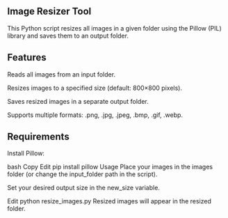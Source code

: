## Image Resizer Tool
This Python script resizes all images in a given folder using the Pillow (PIL) library and saves them to an output folder.

## Features
Reads all images from an input folder.

Resizes images to a specified size (default: 800×800 pixels).

Saves resized images in a separate output folder.

Supports multiple formats: .png, .jpg, .jpeg, .bmp, .gif, .webp.

## Requirements
Install Pillow:

bash
Copy
Edit
pip install pillow
Usage
Place your images in the images folder (or change the input_folder path in the script).

Set your desired output size in the new_size variable.


Edit
python resize_images.py
Resized images will appear in the resized folder.
